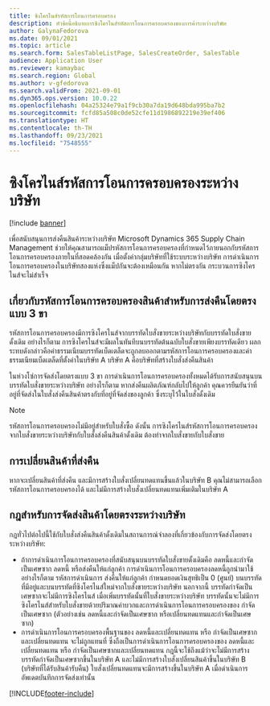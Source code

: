 ```yaml
---
title: ซิงโครไนส์รหัสการโอนการครอบครอง
description: หัวข้อนี้อธิบายการซิงโครไนส์รหัสการโอนการครอบครองของการค้าระหว่างบริษัท
author: GalynaFedorova
ms.date: 09/01/2021
ms.topic: article
ms.search.form: SalesTableListPage, SalesCreateOrder, SalesTable
audience: Application User
ms.reviewer: kamaybac
ms.search.region: Global
ms.author: v-gfedorova
ms.search.validFrom: 2021-09-01
ms.dyn365.ops.version: 10.0.22
ms.openlocfilehash: 04a25324e79a1f9cb30a7da19d648bda995ba7b2
ms.sourcegitcommit: fcfd85a508c0de52cfe11d1986892219e39ef406
ms.translationtype: HT
ms.contentlocale: th-TH
ms.lasthandoff: 09/23/2021
ms.locfileid: "7548555"
---
```

# <a name="synchronize-intercompany-disposition-codes"></a>ซิงโครไนส์รหัสการโอนการครอบครองระหว่างบริษัท

[!include [banner](../../includes/banner.md)]

เพื่อสนับสนุนการส่งคืนสินค้าระหว่างบริษัท Microsoft Dynamics 365 Supply Chain Management ช่วยให้คุณสามารถแม็ปรหัสการโอนการครอบครองที่กำหนดไว้ภายนอกกับรหัสการโอนการครอบครองภายในที่สอดคล้องกัน เมื่อตั้งค่ากลุ่มบริษัทที่ใช้ระบบระหว่างบริษัท การดำเนินการโอนการครอบครองในบริษัทสองแห่งซึ่งแม็ปกันจะต้องเหมือนกัน หากไม่ตรงกัน กระบวนการซิงโครไนส์จะไม่สำเร็จ

## <a name="about-disposition-codes-for-three-legged-direct-returns"></a>เกี่ยวกับรหัสการโอนการครอบครองสินค้าสำหรับการส่งคืนโดยตรงแบบ 3 ขา

รหัสการโอนการครอบครองมีการซิงโครไนส์จากบรรทัดใบสั่งขายระหว่างบริษัทกับบรรทัดใบสั่งขายดั้งเดิม  อย่างไรก็ตาม การซิงโครไนส์จะมีผลในทันทีบนบรรทัดต้นฉบับใบสั่งขายเพียงบรรทัดเดียว ผลกระทบดังกล่าวคือค่าธรรมเนียมบรรทัดเบ็ดเตล็ดจะถูกลบออกตามรหัสการโอนการครอบครองและค่าธรรมเนียมเบ็ดเตล็ดที่ตั้งค่าในบริษัท A บริษัท A คือบริษัทที่สร้างใบสั่งส่งคืนสินค้า

ในห่วงโซ่การจัดส่งโดยตรงแบบ 3 ขา การดำเนินการโอนการครอบครองทั้งหมดได้รับการสนับสนุนบนบรรทัดใบสั่งขายระหว่างบริษัท อย่างไรก็ตาม หากส่งคืนผลิตภัณฑ์กลับไปให้ลูกค้า คุณควรยืนยันว่าที่อยู่ที่จัดส่งในใบสั่งส่งคืนสินค้าตรงกับที่อยู่ที่จัดส่งของลูกค้า ซึ่งระบุไว้ในใบสั่งดั้งเดิม

> [!NOTE]
> รหัสการโอนการครอบครองไม่มีอยู่สำหรับใบสั่งซื้อ  ดังนั้น การซิงโครไนส์รหัสการโอนการครอบครองจากใบสั่งขายระหว่างบริษัทกับใบสั่งส่งคืนสินค้าดั้งเดิม ต้องทำจากใบสั่งขายกับใบสั่งขาย

## <a name="replacing-returned-items"></a>การเปลี่ยนสินค้าที่ส่งคืน

หากจะเปลี่ยนสินค้าที่ส่งคืน และมีการสร้างใบสั่งเปลี่ยนทดแทนขึ้นแล้วในบริษัท B คุณไม่สามารถเลือกรหัสการโอนการครอบครองได้ และไม่มีการสร้างใบสั่งเปลี่ยนทดแทนเพิ่มเติมในบริษัท A

## <a name="rules-for-intercompany-direct-deliveries"></a>กฎสำหรับการจัดส่งสินค้าโดยตรงระหว่างบริษัท

กฎทั่วไปต่อไปนี้ใช้กับใบสั่งส่งคืนสินค้าดั้งเดิมในสถานการณ์จำลองที่เกี่ยวข้องกับการจัดส่งโดยตรงระหว่างบริษัท:

- ถ้าการดำเนินการโอนการครอบครองที่สนับสนุนบนบรรทัดใบสั่งขายดั้งเดิมคือ ลดหนี้และกำจัดเป็นเศษซาก ลดหนี้ หรือส่งคืนให้แก่ลูกค้า การดำเนินการโอนการครอบครองลดหนี้ถูกนำมาใช้ อย่างไรก็ตาม รหัสการดำเนินการ ส่งคืนให้แก่ลูกค้า กำหนดยอดเงินสุทธิเป็น 0 (ศูนย์) บนบรรทัดที่มีอยู่และบนบรรทัดที่ซิงโครไนส์ใหม่จากใบสั่งขายระหว่างบริษัท นอกจากนี้ บรรทัดกำจัดเป็นเศษซากจะไม่มีการซิงโครไนส์  เมื่อเพิ่มบรรทัดนั้นที่ใบสั่งขายระหว่างบริษัท บรรทัดนั้นจะไม่มีการซิงโครไนส์สำหรับใบสั่งขายด้วยปริมาณค่าบวกและการดำเนินการโอนการครอบครองของ กำจัดเป็นเศษซาก (ตัวอย่างเช่น ลดหนี้และกำจัดเป็นเศษซาก หรือเปลี่ยนทดแทนและกำจัดเป็นเศษซาก)
- การดำเนินการโอนการครอบครองพื้นฐานของ ลดหนี้และเปลี่ยนทดแทน หรือ กำจัดเป็นเศษซากและเปลี่ยนทดแทน จะไม่ถูกแทนที่ ซึ่งถือเป็นการดำเนินการโอนการครอบครองของ ลดหนี้และเปลี่ยนทดแทน หรือ กำจัดเป็นเศษซากและเปลี่ยนทดแทน กฎนี้จะใช้ถึงแม้ว่าจะไม่มีการสร้างบรรทัดกำจัดเป็นเศษซากขึ้นในบริษัท A และไม่มีการสร้างใบสั่งเปลี่ยนสินค้าขึ้นในบริษัท B (บริษัทที่ได้รับสินค้ารับคืน) ใบสั่งเปลี่ยนทดแทนจะมีการสร้างขึ้นในบริษัท A เมื่อดำเนินการอัพเดตบันทึกการจัดส่งเท่านั้น

[!INCLUDE[footer-include](../../includes/footer-banner.md)]
